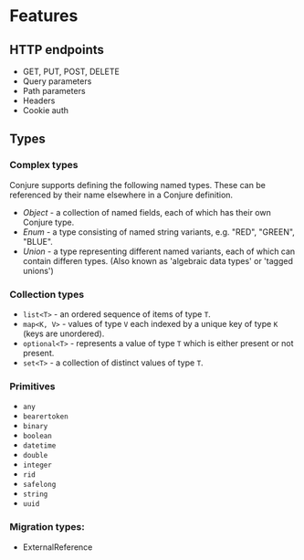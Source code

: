 # Features

## HTTP endpoints

- GET, PUT, POST, DELETE
- Query parameters
- Path parameters
- Headers
- Cookie auth

## Types

### Complex types

Conjure supports defining the following named types. These can be referenced by their name elsewhere in a Conjure definition.

  - _Object_ - a collection of named fields, each of which has their own Conjure type.
  - _Enum_ - a type consisting of named string variants, e.g. "RED", "GREEN", "BLUE".
  - _Union_ - a type representing different named variants, each of which can contain differen types. (Also known as 'algebraic data types' or 'tagged unions')

### Collection types

  - `list<T>` - an ordered sequence of items of type `T`.
  - `map<K, V>` - values of type `V` each indexed by a unique key of type `K` (keys are unordered).
  - `optional<T>` - represents a value of type `T` which is either present or not present.
  - `set<T>` - a collection of distinct values of type `T`.

### Primitives

  - `any`
  - `bearertoken`
  - `binary`
  - `boolean`
  - `datetime`
  - `double`
  - `integer`
  - `rid`
  - `safelong`
  - `string`
  - `uuid`

### Migration types:

  - ExternalReference

